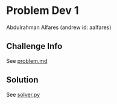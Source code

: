 # Problem Dev 1
Abdulrahman Alfares (andrew id: aalfares)

## Challenge Info
See [problem.md](./problem.md)

## Solution 
See [solver.py](./solver/solve.py)
